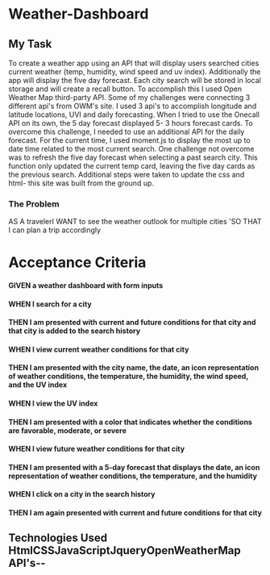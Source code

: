 # Weather-Dashboard


## My Task

To create a weather app using an API that will display users searched cities current weather (temp, humidity, wind speed and uv index). Additionally the app will display the five day forecast. Each city search will be stored in local storage and will create a recall button. To accomplish this I used Open Weather Map third-party API. Some of my challenges were connecting 3 different api's from OWM's site. I used 3 api's to accomplish longitude and latitude locations, UVI and daily forecasting. When I tried to use the Onecall API on its own, the 5 day forecast displayed 5- 3 hours forecast cards. To overcome this challenge, I needed to use an additional API for the daily forecast. For the current time, I used moment.js to display the most up to date time related to the most current search. 
One challenge not overcome was to refresh the five day forecast when selecting a past search city. This function only updated the current temp card, leaving the five day cards as the previous search.
Additional steps were taken to update the css and html- this site was built from the ground up. 

### The Problem
AS A travelerI WANT to see the weather outlook for multiple cities 
'SO THAT I can plan a trip accordingly

# Acceptance Criteria
#### GIVEN a weather dashboard with form inputs
#### WHEN I search for a city
#### THEN I am presented with current and future conditions for that city and that city is added to the search history
#### WHEN I view current weather conditions for that city
#### THEN I am presented with the city name, the date, an icon representation of weather conditions, the temperature, the humidity, the wind speed, and the UV index
#### WHEN I view the UV index
#### THEN I am presented with a color that indicates whether the conditions are favorable, moderate, or severe
#### WHEN I view future weather conditions for that city
#### THEN I am presented with a 5-day forecast that displays the date, an icon representation of weather conditions, the temperature, and the humidity
#### WHEN I click on a city in the search history
#### THEN I am again presented with current and future conditions for that city
## Technologies Used HtmlCSSJavaScriptJqueryOpenWeatherMap API's--
```
